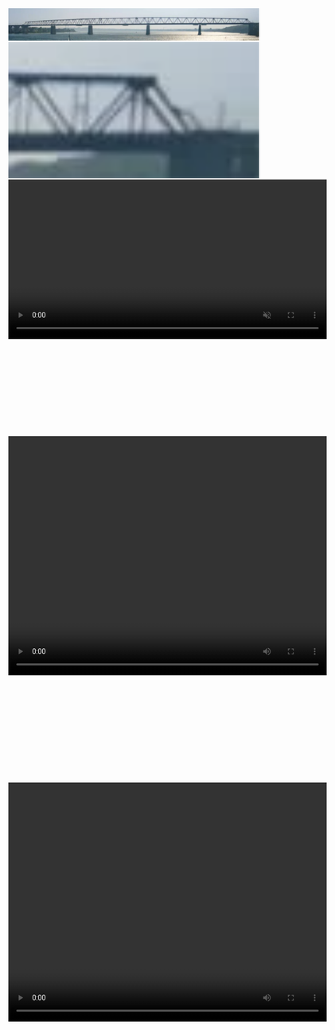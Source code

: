 <!--
This is currently a testpage

<video id="myVideo1" width="640" height="480">
  <source src="Animations/PartialVideoFiles/k1.mp4" type="video/mp4">
  Your browser does not support the video tag.
</video>

<script>
  const videoElement1 = document.getElementById('myVideo1');
  videoElement1.addEventListener('click', function() {
    if (videoElement1.paused || videoElement1.ended) {
      videoElement1.play();
    } else {
      videoElement1.pause();
    }
  });
</script>
-->



<img src="Animations/PartialVideoFiles/lillebaeltbro.png" alt="test" width="640">
<br>
<img src="Animations/PartialVideoFiles/bro_ende.png" width="640">


<div style="width: 640px; height: 300px;">
  <video id="standaloneVideo" width="640" muted>
    <source src="Animations/PartialVideoFiles/cropped_output2.mp4" type="video/mp4">
    Your browser does not support the video tag.
  </video>
</div>

<script>
  const standaloneVideo = document.getElementById('standaloneVideo');

  standaloneVideo.addEventListener('click', function() {
    if (standaloneVideo.paused || standaloneVideo.ended) {
      standaloneVideo.play();
    } else {
      standaloneVideo.pause();
    }
  });
</script>



<br><br><br><br><br><br><br><br><br><br><br>




<div style="position: relative; width: 640px; height: 480px;">
  <video id="videoElement1" width="640" height="480">
    <source src="Animations/PartialVideoFiles/k1.mp4" type="video/mp4">
    Your browser does not support the video tag.
  </video>
  <video id="videoElement2" width="640" height="480" style="position: absolute; top: 0; left: 0; display: none;" >
    <source src="Animations/PartialVideoFiles/k2.mp4" type="video/mp4">
    Your browser does not support the video tag.
  </video>
  <video id="videoElement3" width="640" height="480" style="position: absolute; top: 0; left: 0; display: none;" >
    <source src="Animations/PartialVideoFiles/k3.mp4" type="video/mp4">
    Your browser does not support the video tag.
  </video>
  <video id="videoElement4" width="640" height="480" style="position: absolute; top: 0; left: 0; display: none;" >
    <source src="Animations/PartialVideoFiles/BW_stamp.mp4" type="video/mp4">
    Your browser does not support the video tag.
  </video>
  <video id="videoElement5" width="640" height="480" style="position: absolute; top: 0; left: 0; display: none;" >
    <source src="Animations/PartialVideoFiles/stamp_full.mp4" type="video/mp4">
    Your browser does not support the video tag.
  </video>
</div>

<script>
  const videoElement_1 = document.getElementById('videoElement1');
  const videoElement_2 = document.getElementById('videoElement2');
  const videoElement_3 = document.getElementById('videoElement3');
  const videoElement_4 = document.getElementById('videoElement4');
  const videoElement_5 = document.getElementById('videoElement5');
  let currentVideo = videoElement_1;

  function transitionToNextVideo() {
    if (currentVideo === videoElement_1) {
      videoElement_1.style.display = 'none';
      videoElement_2.style.display = 'block';
      currentVideo = videoElement_2;
    } else if (currentVideo === videoElement_2) {
      videoElement_2.style.display = 'none';
      videoElement_3.style.display = 'block';
      currentVideo = videoElement_3;
    } else if (currentVideo === videoElement_3) {
      videoElement_3.style.display = 'none';
      videoElement_4.style.display = 'block';
      currentVideo = videoElement_4;
    } else if (currentVideo === videoElement_4) {
      videoElement_4.style.display = 'none';
      videoElement_5.style.display = 'block';
      currentVideo = videoElement_5;
    } else if (currentVideo === videoElement_5) {
      // Optionally loop back to the beginning
      console.log("All videos have been shown.");
      // videoElement_5.style.display = 'none';
      // videoElement_1.style.display = 'block';
      // currentVideo = videoElement_1;
    }
  }

  // Play/pause the current video on click
  document.addEventListener('click', function(event) {
    if (event.target === currentVideo) {
      if (currentVideo.paused || currentVideo.ended) {
        currentVideo.play();
      } else {
        currentVideo.pause();
      }
    }
  });

  // Transition to the next video when the current one ends
  videoElement_1.addEventListener('ended', transitionToNextVideo);
  videoElement_2.addEventListener('ended', transitionToNextVideo);
  videoElement_3.addEventListener('ended', transitionToNextVideo);
  videoElement_4.addEventListener('ended', transitionToNextVideo);
  // No 'ended' listener needed for the last video unless you want a specific action

  // Initially play the first video
  videoElement_1.play();
</script>








<br><br><br><br><br><br><br><br><br><br><br>




<div style="position: relative; width: 640px; height: 480px;">
  <video id="videoElement21" width="640" height="480">
    <source src="Animations/PartialVideoFiles/GL_part1.mp4" type="video/mp4">
    Your browser does not support the video tag.
  </video>
  <video id="videoElement22" width="640" height="480" style="position: absolute; top: 0; left: 0; display: none;" >
    <source src="Animations/PartialVideoFiles/GL_part2.mp4" type="video/mp4">
    Your browser does not support the video tag.
  </video>
  <video id="videoElement23" width="640" height="480" style="position: absolute; top: 0; left: 0; display: none;" >
    <source src="Animations/PartialVideoFiles/GL_part3.mp4" type="video/mp4">
    Your browser does not support the video tag.
  </video>
</div>

<script>
  const videoElement_21 = document.getElementById('videoElement21');
  const videoElement_22 = document.getElementById('videoElement22');
  const videoElement_23 = document.getElementById('videoElement23');
  let currentVideo2 = videoElement_21;

  function transitionToNextVideo2() {
    if (currentVideo2 === videoElement_21) {
      videoElement_21.style.display = 'none';
      videoElement_22.style.display = 'block';
      currentVideo2 = videoElement_22;
    } else if (currentVideo2 === videoElement_22) {
      videoElement_22.style.display = 'none';
      videoElement_23.style.display = 'block';
      currentVideo2 = videoElement_23;
    } else if (currentVideo2 === videoElement_23) {
      // Optionally loop back to the beginning
      console.log("All videos have been shown.");
      // videoElement_23.style.display = 'none';
      // videoElement_21.style.display = 'block';
      // currentVideo2 = videoElement_21;
    }
  }

  // Play/pause the current video on click
  document.addEventListener('click', function(event) {
    if (event.target === currentVideo2) {
      if (currentVideo2.paused || currentVideo2.ended) {
        currentVideo2.play();
      } else {
        currentVideo2.pause();
      }
    }
  });

  // Transition to the next video when the current one ends
  videoElement_21.addEventListener('ended', transitionToNextVideo2);
  videoElement_22.addEventListener('ended', transitionToNextVideo2);
  videoElement_23.addEventListener('ended', transitionToNextVideo2);
  // No 'ended' listener needed for the last video unless you want a specific action

  // Initially play the first video
  videoElement_21.play();
</script>









<br><br><br><br><br><br><br><br><br><br><br>
